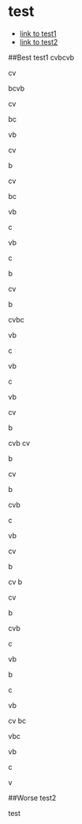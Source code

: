 # test

- [link to test1](#best-test1)
- [link to test2](#worse-test2)

##Best test1
cvbcvb

cv

bcvb

cv

bc

vb

cv

b

cv

bc

vb

c

vb


c

b

cv

b

cvbc

vb

c

vb

c

vb

cv

b


cvb
cv

b

cv

b


cvb

c

vb

cv

b

cv
b

cv

b

cvb

c


vb

b

c

vb

cv
bc

vbc

vb

c

v







##Worse test2


test
